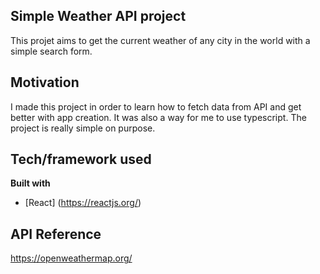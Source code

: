 ## Simple Weather API project
This projet aims to get the current weather of any city in the world with a simple search form.

## Motivation
I made this project in order to learn how to fetch data from API and get better with app creation. It was also a way for me to use typescript.
The project is really simple on purpose.

## Tech/framework used
<b>Built with</b>
- [React] (https://reactjs.org/)

## API Reference
https://openweathermap.org/